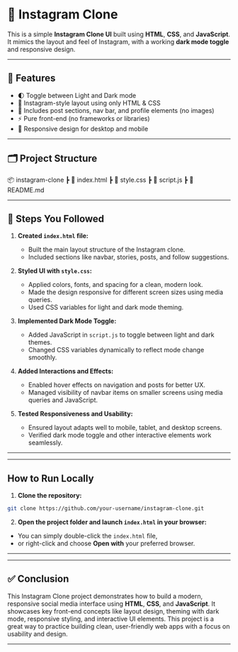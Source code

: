 # 📸 Instagram Clone

This is a simple **Instagram Clone UI** built using **HTML**, **CSS**, and **JavaScript**. It mimics the layout and feel of Instagram, with a working **dark mode toggle** and responsive design.

---

## 🎯 Features

- 🌓 Toggle between Light and Dark mode
- 🧭 Instagram-style layout using only HTML & CSS
- 💬 Includes post sections, nav bar, and profile elements (no images)
- ⚡ Pure front-end (no frameworks or libraries)
- 📱 Responsive design for desktop and mobile

---
## 🗂️ Project Structure
📦 instagram-clone
 ┣ 📄 index.html
 ┣ 📄 style.css
 ┣ 📄 script.js
 ┣ 📄 README.md





---

## 📌 Steps You Followed

1. **Created `index.html` file:**

   * Built the main layout structure of the Instagram clone.
   * Included sections like navbar, stories, posts, and follow suggestions.

2. **Styled UI with `style.css`:**

   * Applied colors, fonts, and spacing for a clean, modern look.
   * Made the design responsive for different screen sizes using media queries.
   * Used CSS variables for light and dark mode theming.

3. **Implemented Dark Mode Toggle:**

   * Added JavaScript in `script.js` to toggle between light and dark themes.
   * Changed CSS variables dynamically to reflect mode change smoothly.

4. **Added Interactions and Effects:**

   * Enabled hover effects on navigation and posts for better UX.
   * Managed visibility of navbar items on smaller screens using media queries and JavaScript.

5. **Tested Responsiveness and Usability:**

   * Ensured layout adapts well to mobile, tablet, and desktop screens.
   * Verified dark mode toggle and other interactive elements work seamlessly.

---


---

## How to Run Locally

1. **Clone the repository:**

```bash
git clone https://github.com/your-username/instagram-clone.git
```

2. **Open the project folder and launch `index.html` in your browser:**

* You can simply double-click the `index.html` file,
* or right-click and choose **Open with** your preferred browser.

---



---

## ✅ Conclusion

This Instagram Clone project demonstrates how to build a modern, responsive social media interface using **HTML**, **CSS**, and **JavaScript**. It showcases key front-end concepts like layout design, theming with dark mode, responsive styling, and interactive UI elements. This project is a great way to practice building clean, user-friendly web apps with a focus on usability and design.

---






